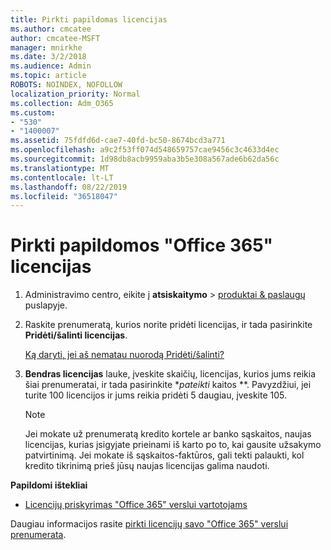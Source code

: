```yaml
---
title: Pirkti papildomas licencijas
ms.author: cmcatee
author: cmcatee-MSFT
manager: mnirkhe
ms.date: 3/2/2018
ms.audience: Admin
ms.topic: article
ROBOTS: NOINDEX, NOFOLLOW
localization_priority: Normal
ms.collection: Adm_O365
ms.custom:
- "530"
- "1400007"
ms.assetid: 75fdfd6d-cae7-40fd-bc50-8674bcd3a771
ms.openlocfilehash: a9c2f53ff074d548659757cae9456c3c4633d4ec
ms.sourcegitcommit: 1d98db8acb9959aba3b5e308a567ade6b62da56c
ms.translationtype: MT
ms.contentlocale: lt-LT
ms.lasthandoff: 08/22/2019
ms.locfileid: "36518047"
---
```

# <a name="buy-additional-office-365-licenses"></a>Pirkti papildomos "Office 365" licencijas

1. Administravimo centro, eikite į **atsiskaitymo** \> [produktai & paslaugų](https://go.microsoft.com/fwlink/p/?linkid=842054) puslapyje.

2. Raskite prenumeratą, kurios norite pridėti licencijas, ir tada pasirinkite **Pridėti/šalinti licencijas**.

    [Ką daryti, jei aš nematau nuorodą Pridėti/šalinti?](https://docs.microsoft.com/office365/admin/subscriptions-and-billing/buy-licenses#what-if-i-dont-see-the-addremove-licenses-link)

3. **Bendras licencijas** lauke, įveskite skaičių, licencijas, kurios jums reikia šiai prenumeratai, ir tada pasirinkite **pateikti* kaitos **. Pavyzdžiui, jei turite 100 licencijos ir jums reikia pridėti 5 daugiau, įveskite 105.

    > [!NOTE]
    > Jei mokate už prenumeratą kredito kortele ar banko sąskaitos, naujas licencijas, kurias įsigyjate prieinami iš karto po to, kai gausite užsakymo patvirtinimą. Jei mokate iš sąskaitos-faktūros, gali tekti palaukti, kol kredito tikrinimą prieš jūsų naujas licencijas galima naudoti.
  
**Papildomi ištekliai**

- [Licencijų priskyrimas "Office 365" verslui vartotojams](https://docs.microsoft.com/office365/admin/subscriptions-and-billing/assign-licenses-to-users)

Daugiau informacijos rasite [pirkti licencijų savo "Office 365" verslui prenumerata](https://docs.microsoft.com/office365/admin/subscriptions-and-billing/buy-licenses).